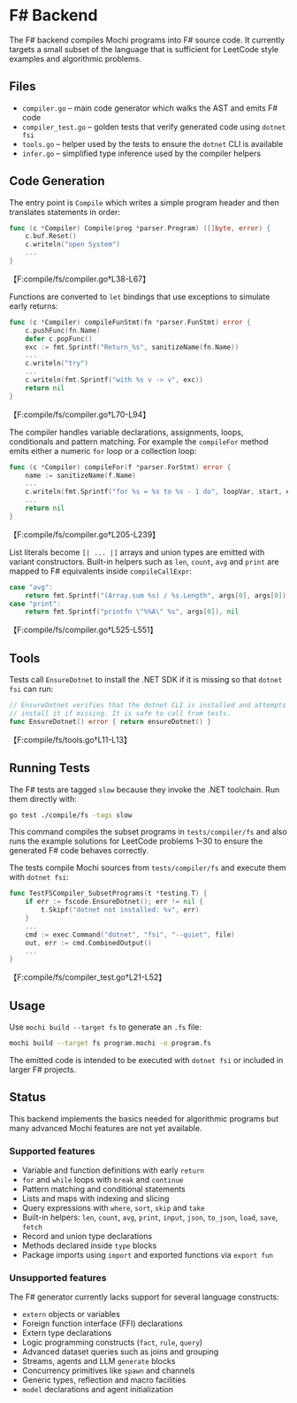 # F# Backend

The F# backend compiles Mochi programs into F# source code. It currently targets a small subset of the language that is sufficient for LeetCode style examples and algorithmic problems.

## Files

- `compiler.go` – main code generator which walks the AST and emits F# code
- `compiler_test.go` – golden tests that verify generated code using `dotnet fsi`
- `tools.go` – helper used by the tests to ensure the `dotnet` CLI is available
- `infer.go` – simplified type inference used by the compiler helpers

## Code Generation

The entry point is `Compile` which writes a simple program header and then translates statements in order:

```go
func (c *Compiler) Compile(prog *parser.Program) ([]byte, error) {
    c.buf.Reset()
    c.writeln("open System")
    ...
}
```
【F:compile/fs/compiler.go†L38-L67】

Functions are converted to `let` bindings that use exceptions to simulate early returns:

```go
func (c *Compiler) compileFunStmt(fn *parser.FunStmt) error {
    c.pushFunc(fn.Name)
    defer c.popFunc()
    exc := fmt.Sprintf("Return_%s", sanitizeName(fn.Name))
    ...
    c.writeln("try")
    ...
    c.writeln(fmt.Sprintf("with %s v -> v", exc))
    return nil
}
```
【F:compile/fs/compiler.go†L70-L94】

The compiler handles variable declarations, assignments, loops, conditionals and pattern matching. For example the `compileFor` method emits either a numeric `for` loop or a collection loop:

```go
func (c *Compiler) compileFor(f *parser.ForStmt) error {
    name := sanitizeName(f.Name)
    ...
    c.writeln(fmt.Sprintf("for %s = %s to %s - 1 do", loopVar, start, end))
    ...
    return nil
}
```
【F:compile/fs/compiler.go†L205-L239】

List literals become `[| ... |]` arrays and union types are emitted with variant constructors. Built-in helpers such as `len`, `count`, `avg` and `print` are mapped to F# equivalents inside `compileCallExpr`:

```go
case "avg":
    return fmt.Sprintf("(Array.sum %s) / %s.Length", args[0], args[0]), nil
case "print":
    return fmt.Sprintf("printfn \"%%A\" %s", args[0]), nil
```
【F:compile/fs/compiler.go†L525-L551】

## Tools

Tests call `EnsureDotnet` to install the .NET SDK if it is missing so that `dotnet fsi` can run:

```go
// EnsureDotnet verifies that the dotnet CLI is installed and attempts to
// install it if missing. It is safe to call from tests.
func EnsureDotnet() error { return ensureDotnet() }
```
【F:compile/fs/tools.go†L11-L13】

## Running Tests

The F# tests are tagged `slow` because they invoke the .NET toolchain. Run them directly with:

```bash
go test ./compile/fs -tags slow
```

This command compiles the subset programs in `tests/compiler/fs` and also runs the example solutions for LeetCode problems 1–30 to ensure the generated F# code behaves correctly.


The tests compile Mochi sources from `tests/compiler/fs` and execute them with `dotnet fsi`:

```go
func TestFSCompiler_SubsetPrograms(t *testing.T) {
    if err := fscode.EnsureDotnet(); err != nil {
        t.Skipf("dotnet not installed: %v", err)
    }
    ...
    cmd := exec.Command("dotnet", "fsi", "--quiet", file)
    out, err := cmd.CombinedOutput()
    ...
}
```
【F:compile/fs/compiler_test.go†L21-L52】

## Usage

Use `mochi build --target fs` to generate an `.fs` file:

```bash
mochi build --target fs program.mochi -o program.fs
```

The emitted code is intended to be executed with `dotnet fsi` or included in larger F# projects.

## Status

This backend implements the basics needed for algorithmic programs but many advanced
Mochi features are not yet available.

### Supported features

* Variable and function definitions with early `return`
* `for` and `while` loops with `break` and `continue`
* Pattern matching and conditional statements
* Lists and maps with indexing and slicing
* Query expressions with `where`, `sort`, `skip` and `take`
* Built-in helpers: `len`, `count`, `avg`, `print`, `input`, `json`, `to_json`, `load`, `save`, `fetch`
* Record and union type declarations
* Methods declared inside `type` blocks
* Package imports using `import` and exported functions via `export fun`

### Unsupported features

The F# generator currently lacks support for several language constructs:

* `extern` objects or variables
* Foreign function interface (FFI) declarations
* Extern type declarations
* Logic programming constructs (`fact`, `rule`, `query`)
* Advanced dataset queries such as joins and grouping
* Streams, agents and LLM `generate` blocks
* Concurrency primitives like `spawn` and channels
* Generic types, reflection and macro facilities
* `model` declarations and agent initialization

